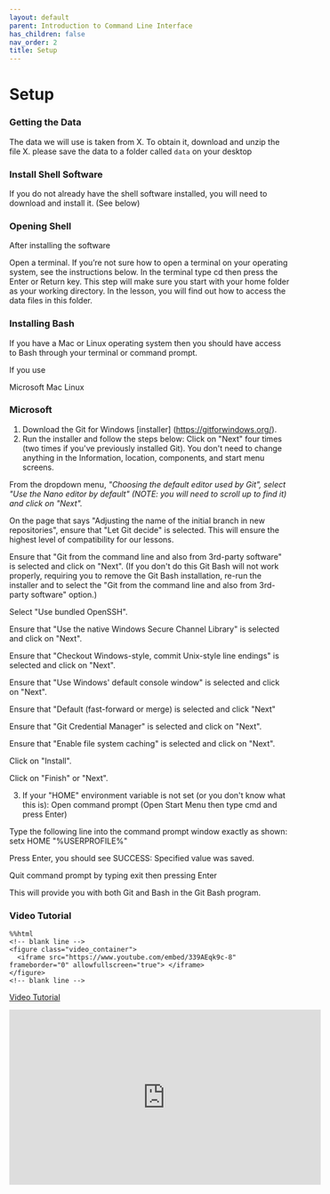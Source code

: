 ```yaml
---
layout: default
parent: Introduction to Command Line Interface
has_children: false
nav_order: 2
title: Setup
---
```


# Setup

### Getting the Data
The data we will use is taken from X. To obtain it, download and unzip the file X. please save the data to a folder called `data` on your desktop

### Install Shell Software
If you do not already have the shell software installed, you will need to download and install it. (See below)

### Opening Shell
After installing the software

Open a terminal. If you’re not sure how to open a terminal on your operating system, see the instructions below. In the terminal type cd then press the Enter or Return key. This step will make sure you start with your home folder as your working directory. In the lesson, you will find out how to access the data files in this folder.

### Installing Bash
If you have a Mac or Linux operating system then you should have access to Bash through your terminal or command prompt.

If you use

Microsoft
Mac
Linux

### Microsoft
1. Download the Git for Windows [installer] (https://gitforwindows.org/).
2. Run the installer and follow the steps below:
Click on "Next" four times (two times if you've previously installed Git). You don't need to change anything in the Information, location, components, and start menu screens.

From the dropdown menu, *"Choosing the default editor used by Git", select "Use the Nano editor by default" (NOTE: you will need to scroll up to find it) and click on "Next".*

On the page that says "Adjusting the name of the initial branch in new repositories", ensure that "Let Git decide" is selected. This will ensure the highest level of compatibility for our lessons.

Ensure that "Git from the command line and also from 3rd-party software" is selected and click on "Next". (If you don't do this Git Bash will not work properly, requiring you to remove the Git Bash installation, re-run the installer and to select the "Git from the command line and also from 3rd-party software" option.)

Select "Use bundled OpenSSH".

Ensure that "Use the native Windows Secure Channel Library" is selected and click on "Next".

Ensure that "Checkout Windows-style, commit Unix-style line endings" is selected and click on "Next".

Ensure that "Use Windows' default console window" is selected and click on "Next".

Ensure that "Default (fast-forward or merge) is selected and click "Next"

Ensure that "Git Credential Manager" is selected and click on "Next".

Ensure that "Enable file system caching" is selected and click on "Next".

Click on "Install".

Click on "Finish" or "Next".

3. If your "HOME" environment variable is not set (or you don't know what this is):
Open command prompt (Open Start Menu then type cmd and press Enter)

Type the following line into the command prompt window exactly as shown:
setx HOME "%USERPROFILE%"

Press Enter, you should see SUCCESS: Specified value was saved.

Quit command prompt by typing exit then pressing Enter

This will provide you with both Git and Bash in the Git Bash program.

### Video Tutorial
~~~
%%html
<!-- blank line -->
<figure class="video_container">
  <iframe src="https://www.youtube.com/embed/339AEqk9c-8" frameborder="0" allowfullscreen="true"> </iframe>
</figure>
<!-- blank line -->
~~~

[Video Tutorial](https://www.youtube.com/watch?v=339AEqk9c-8&embeds_euri=https%3A%2F%2Fdkiq3anw95g-496ff2e9c6d22116-0-colab.googleusercontent.com%2F&feature=emb_logo)

<iframe width="560" height="315" src="https://www.youtube.com/watch?v=339AEqk9c-8&embeds_euri=https%3A%2F%2Fdkiq3anw95g-496ff2e9c6d22116-0-colab.googleusercontent.com%2F&feature=emb_logo" title="YouTube video player" frameborder="0" allow="accelerometer; autoplay; clipboard-write; encrypted-media; gyroscope; picture-in-picture" allowfullscreen></iframe>  
